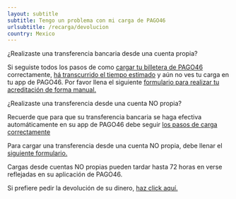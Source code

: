 ```yaml
---
layout: subtitle
subtitle: Tengo un problema con mi carga de PAGO46
urlsubtitle: /recarga/devolucion
country: Mexico
---
```

¿Realizaste una transferencia bancaria desde una cuenta propia?

Si seguiste todos los pasos de como [cargar tu billetera de PAGO46](/recarga/como-transferencia) correctamente, [há transcurrido el tiempo estimado](/recarga/como-transferencia) y aún no ves tu carga en tu app de PAGO46. Por favor llena el siguiente [formulario para realizar tu acreditación de forma manual.](/contact-us/10)



¿Realizaste una transferencia desde una cuenta NO propia?

Recuerde que para que su transferencia bancaria se haga efectiva automáticamente en su app de PAGO46 debe seguir [los pasos de carga correctamente](/recarga/como-transferencia)

Para cargar una transferencia desde una cuenta NO propia, debe llenar el [siguiente formulario.](/contact-us/7)

Cargas desde cuentas NO propias pueden tardar hasta 72 horas en verse reflejadas en su aplicación de PAGO46.

Si prefiere pedir la devolución de su dinero, [haz click aquí.](/contact-us/4)